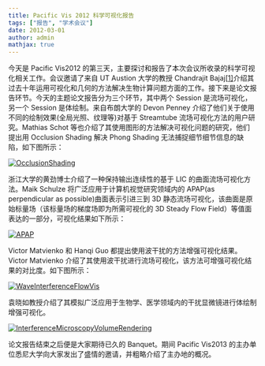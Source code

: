 ```yaml
---
title: Pacific Vis 2012 科学可视化报告
tags: ["报告", "学术会议"]
date: 2012-03-01
author: admin
mathjax: true
---
```


今天是 Pacific Vis2012 的第三天，主要探讨和报告了本次会议所收录的科学可视化相关工作。会议邀请了来自 UT Austion 大学的教授 Chandrajit Bajaj[[1\]](http://www.cs.utexas.edu/~bajaj/cvc/index.shtml)介绍其过去十年运用可视化和几何的方法解决生物计算问题方面的工作。接下来是论文报告环节。今天的主题论文报告分为三个环节，其中两个 Session 是流场可视化，另一个 Session 是体绘制。来自布朗大学的 Devon Penney 介绍了他们关于使用不同的绘制效果(全局光照、纹理等)对基于 Streamtube 流场可视化方法的用户研究。Mathias Schot 等也介绍了其使用图形的方法解决可视化问题的研究，他们提出用 Occlusion Shading 解决 Phong Shading 无法捕捉细节细节信息的缺陷，如下图所示：

[![OcclusionShading](http://www.cad.zju.edu.cn/home/vagwiki/wordpress/wp-content/uploads/2012/06/OcclusionShading.png)](http://www.cad.zju.edu.cn/home/vagwiki/wordpress/wp-content/uploads/2012/06/OcclusionShading.png)

浙江大学的黄劲博士介绍了一种保持输出连续性的基于 LIC 的曲面流场可视化方法。Maik Schulze 将广泛应用于计算机视觉研究领域内的 APAP(as perpendicular as possible)曲面表示引进三到 3D 静态流场可视化，该曲面是原始标量场（该标量场的梯度场即为所需可视化的 3D Steady Flow Field）等值面表达的一部分，可视化结果如下所示：

[![APAP](http://www.cad.zju.edu.cn/home/vagblog/wp-content/uploads/2012/06/APAP.png)](http://www.cad.zju.edu.cn/home/vagblog/wp-content/uploads/2012/06/APAP.png)

Victor Matvienko 和 Hanqi Guo 都提出使用波干扰的方法增强可视化结果。Victor Matvienko 介绍了其使用波干扰进行流场可视化，该方法可增强可视化结果的对比度。如下图所示：

[![WaveInterferenceFlowVis](http://www.cad.zju.edu.cn/home/vagblog/wp-content/uploads/2012/06/WaveInterferenceFlowVis.png)](http://www.cad.zju.edu.cn/home/vagblog/wp-content/uploads/2012/06/WaveInterferenceFlowVis.png)

袁晓如教授介绍了其模拟广泛应用于生物学、医学领域内的干扰显微镜进行体绘制增强可视化。

[![InterferenceMicroscopyVolumeRendering](http://www.cad.zju.edu.cn/home/vagblog/wp-content/uploads/2012/06/InterferenceMicroscopyVolumeRendering.png)](http://www.cad.zju.edu.cn/home/vagblog/wp-content/uploads/2012/06/InterferenceMicroscopyVolumeRendering.png)

论文报告结束之后便是大家期待已久的 Banquet。期间 Pacific Vis2013 的主办单位悉尼大学向大家发出了盛情的邀请，并粗略介绍了主办地的概况。
